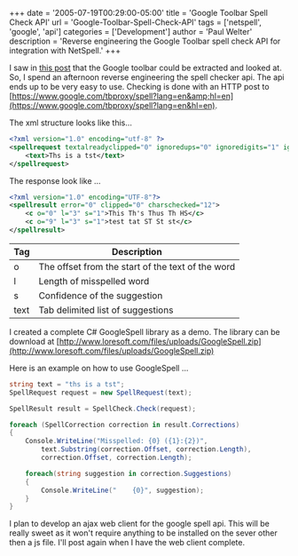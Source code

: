 +++
date = '2005-07-19T00:29:00-05:00'
title = 'Google Toolbar Spell Check API'
url = 'Google-Toolbar-Spell-Check-API'
tags = ['netspell', 'google', 'api']
categories = ['Development']
author = 'Paul Welter'
description = 'Reverse engineering the Google Toolbar spell check API for integration with NetSpell.'
+++

I saw in [this post](http://simon.incutio.com/archive/2005/07/08/toolbar) that the Google toolbar could be extracted and looked at. So, I spend an afternoon reverse engineering the spell checker api. The api ends up to be very easy to use. Checking is done with an HTTP post to [https://www.google.com/tbproxy/spell?lang=en&amp;hl=en](https://www.google.com/tbproxy/spell?lang=en&hl=en).

The xml structure looks like this...

```xml
<?xml version="1.0" encoding="utf-8" ?>
<spellrequest textalreadyclipped="0" ignoredups="0" ignoredigits="1" ignoreallcaps="1">
    <text>Ths is a tst</text>
</spellrequest>
```

The response look like ...

```xml
<?xml version="1.0" encoding="UTF-8"?>
<spellresult error="0" clipped="0" charschecked="12">
    <c o="0" l="3" s="1">This Th's Thus Th HS</c>
    <c o="9" l="3" s="1">test tat ST St st</c>
</spellresult>
```

| Tag  | Description                                       |
| ---- | ------------------------------------------------- |
| o    | The offset from the start of the text of the word |
| l    | Length of misspelled word                         |
| s    | Confidence of the suggestion                      |
| text | Tab delimited list of suggestions                 |

I created a complete C# GoogleSpell library as a demo. The library can be download at [http://www.loresoft.com/files/uploads/GoogleSpell.zip](http://www.loresoft.com/files/uploads/GoogleSpell.zip)

Here is an example on how to use GoogleSpell …

```c#
string text = "ths is a tst";
SpellRequest request = new SpellRequest(text);

SpellResult result = SpellCheck.Check(request);

foreach (SpellCorrection correction in result.Corrections)
{
    Console.WriteLine("Misspelled: {0} ({1}:{2})",
        text.Substring(correction.Offset, correction.Length),
        correction.Offset, correction.Length);

    foreach(string suggestion in correction.Suggestions)
    {
        Console.WriteLine("    {0}", suggestion);
    }
}
```

I plan to develop an ajax web client for the google spell api. This will be really sweet as it won't require anything to be installed on the sever other then a js file. I'll post again when I have the web client complete.
